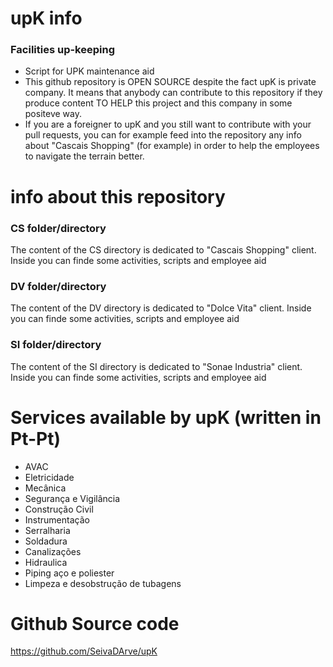 # upK info
### Facilities up-keeping
- Script for UPK maintenance aid
- This github repository is OPEN SOURCE despite the fact upK is private company. It means that anybody can contribute to this repository if they produce content TO HELP this project and this company in some positeve way.
- If you are a foreigner to upK and you still want to contribute with your pull requests, you can for example feed into the repository any info about "Cascais Shopping" (for example) in order to help the employees to navigate the terrain better.

# info about this repository
### CS folder/directory
The content of the CS directory is dedicated to "Cascais Shopping" client. Inside you can finde some activities, scripts and employee aid
### DV folder/directory
The content of the DV directory is dedicated to "Dolce Vita" client. Inside you can finde some activities, scripts and employee aid
### SI folder/directory
The content of the SI directory is dedicated to "Sonae Industria" client. Inside you can finde some activities, scripts and employee aid

# Services available by upK (written in Pt-Pt)
- AVAC
- Eletricidade
- Mecânica
- Segurança e Vigilância
- Construção Civil
- Instrumentação
- Serralharia
- Soldadura
- Canalizações
- Hidraulica
- Piping aço e poliester
- Limpeza e desobstrução de tubagens

# Github Source code
https://github.com/SeivaDArve/upK
